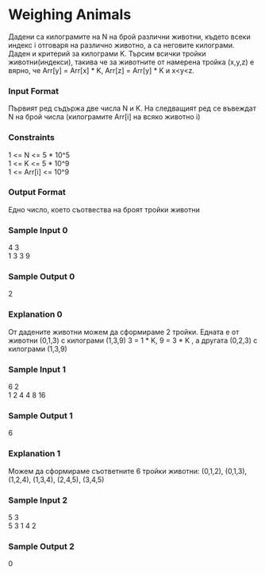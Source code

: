# Weighing Animals

Дадени са килограмите на N на брой различни животни, където всеки индекс i отговаря на различно животно, а  са неговите килограми. Даден и критерий за килограми K. Търсим всички тройки животни(индекси), такива че за животните от намерена тройка (x,y,z) е вярно, че Arr[y] = Arr[x] * K, Arr[z] = Arr[y] * K и x<y<z.

### Input Format

Първият ред съдържа две числа N и K. На следващият ред се въвеждат N на брой числа (килограмите Arr[i] на всяко животно i)

### Constraints

1 <= N <= 5 * 10^5 <br>
1 <= K <= 5 * 10^9 <br>
1 <= Arr[i] <= 10^9

### Output Format

Едно число, което съотвества на броят тройки животни

### Sample Input 0

4 3 <br>
1 3 3 9

### Sample Output 0

2

### Explanation 0

От дадените животни можем да сформираме 2 тройки. Едната е от животни (0,1,3) с килограми (1,3,9) 3 = 1 * K, 9 = 3 * K , а другата (0,2,3) с килограми (1,3,9)

### Sample Input 1

6 2 <br>
1 2 4 4 8 16

### Sample Output 1

6

### Explanation 1

Можем да сформираме съответните 6 тройки животни: (0,1,2), (0,1,3), (1,2,4), (1,3,4), (2,4,5), (3,4,5)

### Sample Input 2

5 3 <br>
5 3 1 4 2

### Sample Output 2

0
